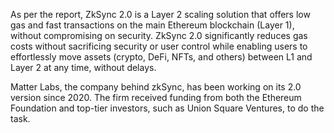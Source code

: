 As per the report, ZkSync 2.0 is a Layer 2 scaling solution that offers low gas and fast transactions on the main Ethereum blockchain (Layer 1), without compromising on security. ZkSync 2.0 significantly reduces gas costs without sacrificing security or user control while enabling users to effortlessly move assets (crypto, DeFi, NFTs, and others) between L1 and Layer 2 at any time, without delays.

Matter Labs, the company behind zkSync, has been working on its 2.0 version since 2020. The firm received funding from both the Ethereum Foundation and top-tier investors, such as Union Square Ventures, to do the task.